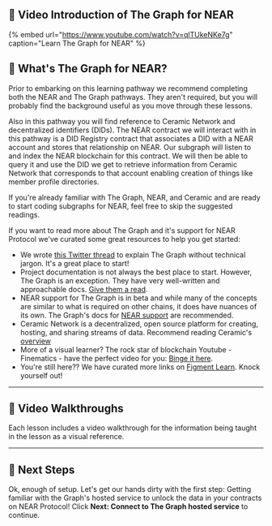 ## 🎥 Video Introduction of The Graph for NEAR

{% embed url="https://www.youtube.com/watch?v=qlTUkeNKe7g" caption="Learn The Graph for NEAR" %}

## 🤔 What's The Graph for NEAR?

Prior to embarking on this learning pathway we recommend completing both the NEAR and The Graph pathways. They aren't required, but you will probably find the background useful as you move through these lessons.

Also in this pathway you will find reference to Ceramic Network and decentralized identifiers (DIDs). The NEAR contract we will interact with in this pathway is a DID Registry contract that associates a DID with a NEAR account and stores that relationship on NEAR. Our subgraph will listen to and index the NEAR blockchain for this contract. We will then be able to query it and use the DID we get to retrieve information from Ceramic Network that corresponds to that account enabling creation of things like member profile directories.

If you're already familiar with The Graph, NEAR, and Ceramic and are ready to start coding subgraphs for NEAR, feel free to skip the suggested readings.

If you want to read more about The Graph and it's support for NEAR Protocol we've curated some great resources to help you get started:

- We wrote [this Twitter thread](https://twitter.com/sprngtheory/status/1425137466789486592) to explain The Graph without technical jargon. It's a great place to start!
- Project documentation is not always the best place to start. However, The Graph is an exception. They have very well-written and approachable docs. [Give them a read](https://thegraph.com/docs/about/introduction).
- NEAR support for The Graph is in beta and while many of the concepts are similar to what is required on other chains, it does have nuances of its own. The Graph's docs for [NEAR support](https://thegraph.com/docs/supported-networks/near) are recommended.
- Ceramic Network is a decentralized, open source platform for creating, hosting, and sharing streams of data. Recommend reading Ceramic's [overview](https://developers.ceramic.network/learn/advanced/overview/)
- More of a visual learner? The rock star of blockchain Youtube - Finematics - have the perfect video for you: [Binge it here](https://www.youtube.com/watch?v=7gC7xJ_98r8).
- You're still here?? We have curated more links on [Figment Learn](https://learn.figment.io/protocols/thegraph). Knock yourself out!

---

## 🎥 Video Walkthroughs

Each lesson includes a video walkthrough for the information being taught in the lesson as a visual reference.

---

## 👣 Next Steps

Ok, enough of setup. Let's get our hands dirty with the first step: Getting familiar with the Graph's hosted service to unlock the data in your contracts on NEAR Protocol! Click **Next: Connect to The Graph hosted service** to continue.
